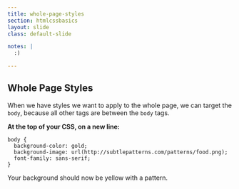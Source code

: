 ```yaml
---
title: whole-page-styles
section: htmlcssbasics
layout: slide
class: default-slide

notes: |
  :)

---
```


## Whole Page Styles

When we have styles we want to apply to the whole page, we can target the `body`, because all other tags are between the `body` tags.

**At the top of your CSS, on a new line:**

    body {
      background-color: gold;
      background-image: url(http://subtlepatterns.com/patterns/food.png);
      font-family: sans-serif;
    }

Your background should now be yellow with a pattern.
